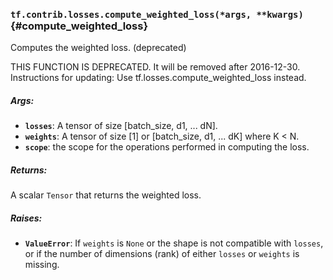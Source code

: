### `tf.contrib.losses.compute_weighted_loss(*args, **kwargs)` {#compute_weighted_loss}

Computes the weighted loss. (deprecated)

THIS FUNCTION IS DEPRECATED. It will be removed after 2016-12-30.
Instructions for updating:
Use tf.losses.compute_weighted_loss instead.

##### Args:


*  <b>`losses`</b>: A tensor of size [batch_size, d1, ... dN].
*  <b>`weights`</b>: A tensor of size [1] or [batch_size, d1, ... dK] where K < N.
*  <b>`scope`</b>: the scope for the operations performed in computing the loss.

##### Returns:

  A scalar `Tensor` that returns the weighted loss.

##### Raises:


*  <b>`ValueError`</b>: If `weights` is `None` or the shape is not compatible with
    `losses`, or if the number of dimensions (rank) of either `losses` or
    `weights` is missing.

